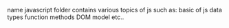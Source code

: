 name javascript folder contains various topics of js such as:
basic of js 
data types 
function
methods
DOM model
etc..
